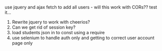 

use jquery and ajax fetch to add all users - will this work with CORs?? test it...  

1. Rewrite jquery to work with cheerios?
2. Can we get rid of session key?
3. load students json in to const using a require
4. use selenium to handle auth only and getting to correct user account page only
